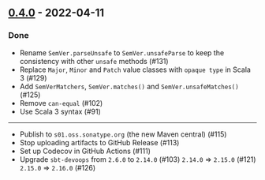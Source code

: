 ## [0.4.0](https://github.com/Kevin-Lee/just-semver/issues?utf8=%E2%9C%93&q=is%3Aissue+is%3Aclosed+milestone%3Amilestone6) - 2022-04-11

### Done
* Rename `SemVer.parseUnsafe` to `SemVer.unsafeParse` to keep the consistency with other `unsafe` methods (#131)
* Replace `Major`, `Minor` and `Patch` value classes with `opaque type` in Scala 3 (#129)
* Add `SemVerMatchers`, `SemVer.matches()` and `SemVer.unsafeMatches()` (#125)
* Remove `can-equal` (#102)
* Use Scala 3 syntax (#91)
***
* Publish to `s01.oss.sonatype.org` (the new Maven central) (#115)
* Stop uploading artifacts to GitHub Release (#113)
* Set up Codecov in GitHub Actions (#111)
* Upgrade `sbt-devoops` from `2.6.0` to `2.14.0` (#103) `2.14.0` => `2.15.0` (#121) `2.15.0` => `2.16.0` (#126)
